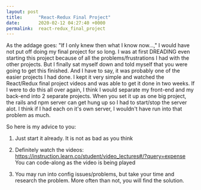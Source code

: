 ```yaml
---
layout: post
title:      "React-Redux Final Project"
date:       2020-02-12 04:27:40 +0000
permalink:  react-redux_final_project
---
```



As the addage goes: "If I only knew then what I know now...," I would have not put off doing my final project for so long. I was at first DREADING even starting this project because of all the problems/frustrations I had with the other projects. But I finally sat myself down and told myself that you were going to get this finished. And I have to say, it was probably one of the easier projects I had done. I kept it very simple and watched the React/Redux final project videos and was able to get it done in two weeks. If I were to do this all over again, I think I would separate my front-end and my back-end into 2 separate projects. When you set it up as one big project, the rails and npm server can get hung up so I had to start/stop the server alot. I think if I had each on it's own server, I wouldn't have run into that problem as much.

So here is my advice to you:

1. Just start it already. It is not as bad as you think

2. Definitely watch the videos: https://instruction.learn.co/student/video_lectures#/?query=expense You can code-along as the video is being played

3. You may run into config issues/problems, but take your time and research the problem. More often than not, you will find the solution.

